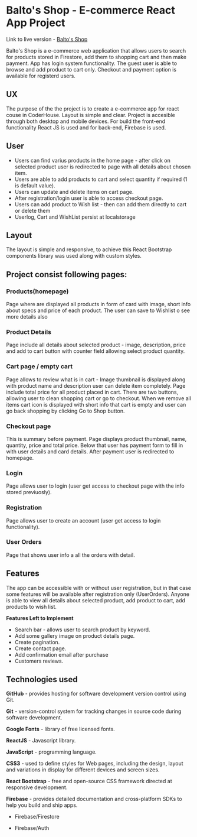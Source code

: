 # Balto's Shop - E-commerce React App Project

Link to live version - [Balto's Shop]()

Balto's Shop is a e-commerce web application that allows users to search for products stored in Firestore, add them to shopping cart and then make payment. App has login system functionality. The guest user is able to browse and add product to cart only. Checkout and payment option is available for registerd users.

## UX
The purpose of the the project is to create a e-commerce app for react couse in CoderHouse. Layout is simple and clear. Project is accesible through both desktop and mobile devices. For build the front-end functionality React JS is used and for back-end, Firebase is used.

## User
- Users can find varius products in the home page - after click on selected product user is redirected to page with all details about chosen item.
- Users are able to add products to cart and select quantity if required (1 is default value).
- Users can update and delete items on cart page.
- After registration/login user is able to access checkout page.
- Users can add product to Wish list - then can add them directly to cart or delete them
- Userlog, Cart and WishList persist at localstorage

## Layout
The layout is simple and responsive, to achieve this React Bootstrap components library was used along with custom styles. 

## Project consist following pages:
### **Products(homepage)**
Page where are displayed all products in form of card with image, short info about specs and price of each product. The user can save to Wishlist o see more details also
### **Product Details**
Page include all details about selected product - image, description, price and add to cart button with counter field allowing select product quantity.
### **Cart page / empty cart**
Page allows to review what is in cart - Image thumbnail is displayed along with product name and description user can delete item completely. Page include total price for all product placed in cart. There are two buttons, allowing user to clean shopping cart or go to checkout. When we remove all items cart icon is displayed with short info that cart is empty and user can go back shopping by clicking Go to Shop button.
### **Checkout page**
This is summary before payment. Page displays product thumbnail, name, quantity, price and total price. Below that user has payment form to fill in with user details and card details. After payment user is redirected to homepage.
### **Login**
Page allows user to login (user get access to checkout page with the info stored previuosly).
### **Registration**
Page allows user to create an account (user get access to login functionality).

### **User Orders**
Page that shows user info a all the orders with detail.

## Features
The app can be accessible with or without user registration, but in that case some features will be available after registration only (UserOrders). Anyone is able to view all details about selected product, add product to cart, add products to wish list.

**Features Left to Implement**

- Search bar - allows user to search product by keyword. 
- Add some gallery image on product details page.
- Create pagination.
- Create contact page.
- Add confirmation email after purchase 
- Customers reviews.

## Technologies used

**GitHub** - provides hosting for software development version control using Git.

**Git** - version-control system for tracking changes in source code during software development.

**Google Fonts** - library of free licensed fonts.

**ReactJS** - Javascript library.

**JavaScript** - programming language.

**CSS3** - used to define styles for Web pages, including the design, layout and variations in display for different devices and screen sizes.

 **React Bootstrap** - free and open-source CSS framework directed at responsive development.

**Firebase** - provides detailed documentation and cross-platform SDKs to help you build and ship apps.

- Firebase/Firestore 

- Firebase/Auth 


